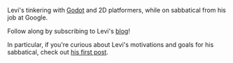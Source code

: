 Levi's tinkering with [Godot](https://godotengine.org/) and 2D platformers, while on sabbatical from his job at Google.

Follow along by subscribing to Levi's [blog](https://blog.levi.dev)!

In particular, if you're curious about Levi's motivations and goals for his sabbatical, check out [his first post](https://blog.levi.dev/2021/01/wait-what-am-i-doing.html).
